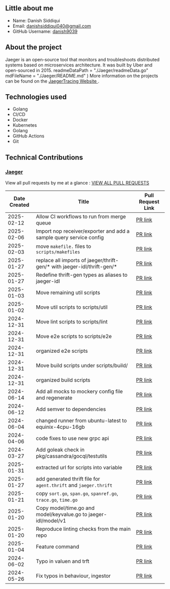
## Little about me

- Name: Danish Siddiqui
- Email: <danishsiddiqui040@gmail.com>
- GitHub Username: [danish9039
](https://github.com/danish9039)

## About the project

Jaeger is an open-source tool that monitors and troubleshoots distributed systems based on microservices architecture. It was built by Uber and open-sourced in 2015.
readmeDataPath = "./Jaeger/readmeData.go"
	mdFileName     = "./Jaeger/README.md"
)
More information on the projects can be found on the [JaegerTracing Website
](https://www.jaegertracing.io/).

## Technologies used

- Golang
- CI/CD
- Docker
- Kubernetes
- Golang
- GitHub Actions
- Git

## Technical Contributions

### [Jaeger](https://github.com/jaegertracing/jaeger)

View all pull requests by me at a glance : [VIEW ALL PULL REQUESTS](https://github.com/search?q=is%3Apr+author%3Adanish9039+repo%3Ajaegertracing%2Fjaeger+repo%3Ajaegertracing%2Fjaeger-idl+repo%3Aopen-telemetry%2Fopentelemetry-collector+repo%3Ajaegertracing%2Fdocumentation&type=pullrequests)


| Date Created | Title | Pull Request Link |
| ------------ | ----- | ----------------- |
| 2025-02-12 | Allow CI workflows to run from merge queue | [PR link](https://github.com/jaegertracing/jaeger/pull/6719) |
| 2025-02-06 | Import nop receiver/exporter and add a sample query service config | [PR link](https://github.com/jaegertracing/jaeger/pull/6687) |
| 2025-02-03 | move `makefile.` files to `scripts/makefiles` | [PR link](https://github.com/jaegertracing/jaeger/pull/6663) |
| 2025-01-27 | replace all imports of jaeger/thrift-gen/* with jaeger-idl/thrift-gen/* | [PR link](https://github.com/jaegertracing/jaeger/pull/6621) |
| 2025-01-27 | Redefine thrift-gen types as aliases to jaeger-idl | [PR link](https://github.com/jaegertracing/jaeger/pull/6619) |
| 2025-01-03 | Move remaining util scripts | [PR link](https://github.com/jaegertracing/jaeger/pull/6472) |
| 2025-01-02 | Move util scripts to scripts/util | [PR link](https://github.com/jaegertracing/jaeger/pull/6463) |
| 2024-12-31 | Move lint scripts to scripts/lint | [PR link](https://github.com/jaegertracing/jaeger/pull/6449) |
| 2024-12-31 | Move e2e scripts to scripts/e2e | [PR link](https://github.com/jaegertracing/jaeger/pull/6448) |
| 2024-12-31 | organized e2e scripts | [PR link](https://github.com/jaegertracing/jaeger/pull/6447) |
| 2024-12-31 | Move build scripts under scripts/build/ | [PR link](https://github.com/jaegertracing/jaeger/pull/6446) |
| 2024-12-31 | organized build scripts | [PR link](https://github.com/jaegertracing/jaeger/pull/6445) |
| 2024-06-14 | Add all mocks to mockery config file and regenerate | [PR link](https://github.com/jaegertracing/jaeger/pull/5626) |
| 2024-06-12 | Add semver to dependencies  | [PR link](https://github.com/jaegertracing/jaeger/pull/5590) |
| 2024-06-04 |  changed runner from ubuntu-latest to equinix-4cpu-16gb | [PR link](https://github.com/jaegertracing/jaeger/pull/5530) |
| 2024-04-06 | code fixes to use new grpc api  | [PR link](https://github.com/jaegertracing/jaeger/pull/5335) |
| 2024-03-27 | Add goleak check in pkg/cassandra/gocql/testutils | [PR link](https://github.com/jaegertracing/jaeger/pull/5304) |
| 2025-01-31 | extracted url for scripts into variable | [PR link](https://github.com/jaegertracing/jaeger-idl/pull/141) |
| 2025-01-27 | add generated thrift file for `agent.thrift` and `jaeger.thrift` | [PR link](https://github.com/jaegertracing/jaeger-idl/pull/130) |
| 2025-01-21 | copy `sort.go`, `span.go`, `spanref.go`, `trace.go`, `time.go` | [PR link](https://github.com/jaegertracing/jaeger-idl/pull/124) |
| 2025-01-20 | Copy model/time.go and model/keyvalue.go to jaeger-idl/model/v1 | [PR link](https://github.com/jaegertracing/jaeger-idl/pull/122) |
| 2025-01-20 | Reproduce linting checks from the main repo | [PR link](https://github.com/jaegertracing/jaeger-idl/pull/121) |
| 2025-01-04 | Feature command | [PR link](https://github.com/open-telemetry/opentelemetry-collector/pull/12014) |
| 2024-06-02 | Typo in valuen and trft | [PR link](https://github.com/jaegertracing/documentation/pull/707) |
| 2024-05-26 | Fix typos in behaviour, ingestor | [PR link](https://github.com/jaegertracing/documentation/pull/706) |
